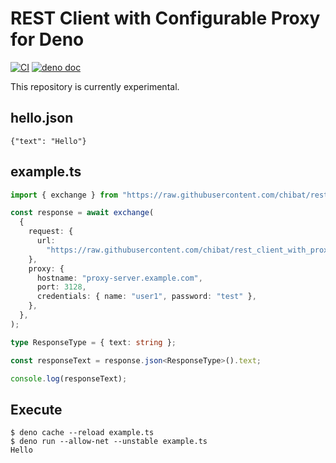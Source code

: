 # REST Client with Configurable Proxy for Deno

[![CI](https://github.com/chibat/rest_client_with_proxy/workflows/CI/badge.svg)](https://github.com/chibat/rest_client_with_proxy/actions)
[![deno doc](https://doc.deno.land/badge.svg)](https://doc.deno.land/https/raw.githubusercontent.com/chibat/rest_client_with_proxy/master/rest_client.ts)

This repository is currently experimental.


## hello.json

```
{"text": "Hello"}
```

## example.ts

```typescript
import { exchange } from "https://raw.githubusercontent.com/chibat/rest_client_with_proxy/master/rest_client.ts";

const response = await exchange(
  {
    request: {
      url:
        "https://raw.githubusercontent.com/chibat/rest_client_with_proxy/master/test/hello.json",
    },
    proxy: {
      hostname: "proxy-server.example.com",
      port: 3128,
      credentials: { name: "user1", password: "test" },
    },
  },
);

type ResponseType = { text: string };

const responseText = response.json<ResponseType>().text;

console.log(responseText);
```

## Execute

```
$ deno cache --reload example.ts
$ deno run --allow-net --unstable example.ts
Hello
```

